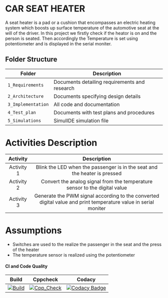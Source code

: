 # CAR SEAT HEATER
A seat heater is a pad or a cushion that encompasses an electric heating system which boosts up surface temperature 
of the automotive seat at the will of the driver.
In this project we firstly check if the heator is on and the person is seated. Then accordingly the Temperature is set 
using potentiometer and is displayed in the serial moniter.
![]()

## Folder Structure
|Folder             | Description |
|-------------------| -----------------------------------------|
| `1_Requirements`   | Documents detailing requirements and research|
| `2_Architecture`         | Documents specifying design details|
| `3_Implementation` | All code and documentation|
| `4_Test_plan`      | Documents with test plans and procedures|
| `5_Simulations`      | SimulIDE simulation file|

# Activities Description
|Activity|Description|
|:--:|:--:|
|Activity 1| Blink the LED when the passenger is in the seat and the heater is pressed|
|Activity 2| Convert the analog signal from the temperature sensor to the digital value|
|Activity 3| Generate the PWM signal according to the converted digital value and print temperature value in serial moniter|

# Assumptions
* Switches are used to the realize the passenger in the seat and the press of the heater
* The temperature sensor is realized using the potentiometer


#### CI and Code Quality

|Build|Cppcheck|Codacy|
|:--:|:--:|:--:|
|[![Build](https://github.com/Manikanta489/EmbeddedC_stepin256240/actions/workflows/build.yml/badge.svg)](https://github.com/Manikanta489/EmbeddedC_stepin256240/actions/workflows/build.yml)|[![Cpp_Check](https://github.com/Manikanta489/EmbeddedC_stepin256240/actions/workflows/cpp_check.yml/badge.svg)](https://github.com/Manikanta489/EmbeddedC_stepin256240/actions/workflows/cpp_check.yml)|[![Codacy Badge](https://app.codacy.com/project/badge/Grade/e5facfbcad3a46f283b859d701dbe235)](https://www.codacy.com/gh/Manikanta489/EmbeddedC_stepin256240/dashboard?utm_source=github.com&amp;utm_medium=referral&amp;utm_content=Manikanta489/EmbeddedC_stepin256240&amp;utm_campaign=Badge_Grade)

